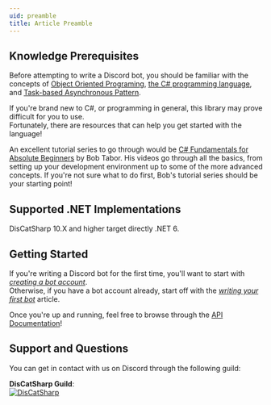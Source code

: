 ```yaml
---
uid: preamble
title: Article Preamble
---
```


## Knowledge Prerequisites
Before attempting to write a Discord bot, you should be familiar with the concepts of [Object Oriented Programing](https://en.wikipedia.org/wiki/Object-oriented_programming), [the C# programming language](https://docs.microsoft.com/en-us/dotnet/csharp/programming-guide/), and [Task-based Asynchronous Pattern](https://docs.microsoft.com/en-us/dotnet/standard/asynchronous-programming-patterns/task-based-asynchronous-pattern-tap).

If you're brand new to C#, or programming in general, this library may prove difficult for you to use.</br>
Fortunately, there are resources that can help you get started with the language!

An excellent tutorial series to go through would be [C# Fundamentals for Absolute Beginners](https://channel9.msdn.com/Series/CSharp-Fundamentals-for-Absolute-Beginners) by Bob Tabor.
His videos go through all the basics, from setting up your development environment up to some of the more advanced concepts.
If you're not sure what to do first, Bob's tutorial series should be your starting point!

## Supported .NET Implementations
DisCatSharp 10.X and higher target directly .NET 6.

## Getting Started
If you're writing a Discord bot for the first time, you'll want to start with *[creating a bot account](xref:basics_bot_account)*.</br>
Otherwise, if you have a bot account already, start off with the *[writing your first bot](xref:basics_first_bot)* article.</br>

Once you're up and running, feel free to browse through the [API Documentation](/api/index.html)!

## Support and Questions
You can get in contact with us on Discord through the following guild:

**DisCatSharp Guild**:</br>
[![DisCatSharp](https://discordapp.com/api/guilds/858089281214087179/embed.png?style=banner2)](https://discord.gg/U4BGHpKSF7)
